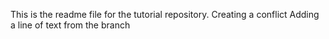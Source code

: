 This is the readme file for the tutorial repository.
Creating a conflict
Adding a line of text from the branch